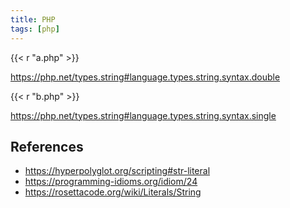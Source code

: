 ```yaml
---
title: PHP
tags: [php]
---
```


{{< r "a.php" >}}

<https://php.net/types.string#language.types.string.syntax.double>

{{< r "b.php" >}}

<https://php.net/types.string#language.types.string.syntax.single>

## References

- <https://hyperpolyglot.org/scripting#str-literal>
- <https://programming-idioms.org/idiom/24>
- <https://rosettacode.org/wiki/Literals/String>
